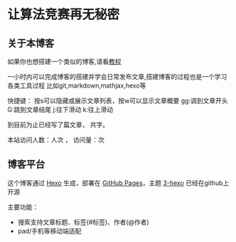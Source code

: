 # 让算法竞赛再无秘密


## 关于本博客
如果你也想搭建一个类似的博客,请看[教程](https://xjoi.github.io/2018/08/25/hexo-github/)

一小时内可以完成博客的搭建并学会日常发布文章,搭建博客的过程也是一个学习各类工具过程
比如git,markdown,mathjax,hexo等

快捷键：
按s可以隐藏或展示文章列表，按w可以显示文章概要
gg:调到文章开头
G:跳到文章结尾
j:往下滑动
k:往上滑动


到目前为止已经写了<code class="article_number"></code>篇文章， 共<code class="site_word_count"></code>字。

本站访问人数：<code class="site_uv"></code>人次 ， 访问量：<code class="site_pv"></code>次

## 博客平台
这个博客通过 [Hexo](https://hexo.io/) 生成，部署在 [GitHub Pages](https://pages.github.com/)，主题 [3-hexo](https://github.com/yelog/hexo-theme-3-hexo) 已经在github上开源

主要功能：
- 搜索支持文章标题、标签(#标签)、作者(@作者)
- pad/手机等移动端适配
